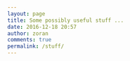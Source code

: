 ```yaml
---
layout: page
title: Some possibly useful stuff ...
date: 2016-12-18 20:57
author: zoran
comments: true
permalink: /stuff/
---
```

